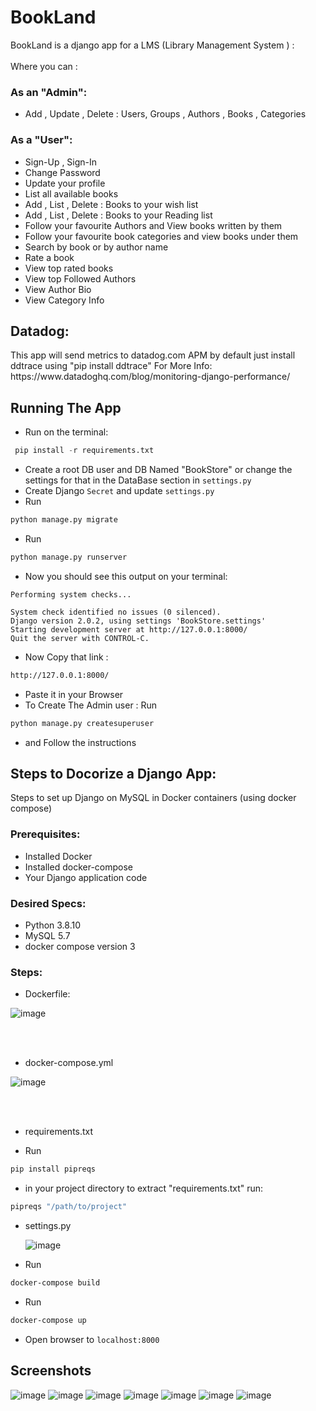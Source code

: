 # BookLand
BookLand is a django app for a LMS (Library Management System ) :<br /><br />
Where you can :

<h3>As an "Admin": </h3> 
<ul><li>Add , Update , Delete : Users, Groups , Authors , Books , Categories  </li>
</ul>
<h3>As a "User":</h3>
<ul><li>Sign-Up , Sign-In<br /></li>
<li>Change Password </li>
<li>Update your profile</li>
<li>List all available books </li>
<li>Add , List , Delete : Books to your wish list </li>
<li>Add , List , Delete : Books to your Reading list </li>
<li>Follow your favourite Authors and View books written by them </li> 
<li>Follow your favourite book categories and view books under them </li>
<li>Search by book or by author name </li>
<li>Rate a book </li>
<li>View top rated books</li>
<li>View top Followed Authors</li>
<li>View Author Bio</li>
<li>View Category Info</li></ul>

<h2>Datadog: </h2>
This app will send metrics to datadog.com APM by default just install ddtrace using "pip install ddtrace"
For More Info: https://www.datadoghq.com/blog/monitoring-django-performance/

<h2>Running The App</h2>

- Run on the terminal: 
```python
 pip install -r requirements.txt
``` 
- Create a root DB user and DB Named "BookStore" or change the settings for that in the DataBase section in ```settings.py ```
- Create Django ```Secret``` and update ```settings.py```
- Run 
```python
python manage.py migrate 
```
- Run
```python 
python manage.py runserver
```
- Now you should see this output on your terminal: 
``` 
Performing system checks...

System check identified no issues (0 silenced).
Django version 2.0.2, using settings 'BookStore.settings'
Starting development server at http://127.0.0.1:8000/
Quit the server with CONTROL-C. 
```
- Now Copy that link :
```sh
http://127.0.0.1:8000/ 
```
- Paste it in your Browser
- To Create The Admin user : Run 
```python
python manage.py createsuperuser
```
- and Follow the instructions 


<h2>Steps to Docorize a Django App: </h2>

Steps to set up Django on MySQL in Docker containers (using docker compose)

### Prerequisites:
- Installed Docker
- Installed docker-compose
- Your Django application code

### Desired Specs:
- Python 3.8.10 
- MySQL 5.7 
- docker compose version 3

### Steps:
- Dockerfile:
  
![image](https://user-images.githubusercontent.com/22475831/163283452-010ccb25-b93d-4b43-afe1-b3eb72ac998d.png)

<br /><br />

- docker-compose.yml

![image](https://user-images.githubusercontent.com/22475831/163283760-a9abe602-b41a-40c7-aeb9-31d40b6e90c5.png)

<br /><br />
  
- requirements.txt
  
- Run 
```python
pip install pipreqs
```
- in your project directory to extract "requirements.txt" run:
```python
pipreqs "/path/to/project" 
```     

- settings.py

  ![image](https://user-images.githubusercontent.com/22475831/163284435-fe9cf55d-39d5-49ee-b942-d16e0388f8a1.png)
  
- Run 
```sh
docker-compose build
```
- Run 
```sh
docker-compose up
```
- Open browser to ``` localhost:8000 ```
  
## Screenshots

![image](https://user-images.githubusercontent.com/22475831/162617770-d94f7358-05a9-42ba-8323-b31840fdb2e4.png)
![image](https://user-images.githubusercontent.com/22475831/162617855-58d7ed35-12c9-4915-a8e4-48a8d610b61a.png)
![image](https://user-images.githubusercontent.com/22475831/162617880-86931367-5fdb-40b1-84ac-7a10fc626f1d.png)
![image](https://user-images.githubusercontent.com/22475831/162617940-7c9fbc1a-3ce2-43cb-ba50-9bf9df9183d9.png)
![image](https://user-images.githubusercontent.com/22475831/162617971-cc61cfa3-2fb2-44d8-842c-720fa010a7b3.png)
![image](https://user-images.githubusercontent.com/22475831/162618025-e6f3523a-7b5f-4f88-9a7c-fdf35c8e38b7.png)
![image](https://user-images.githubusercontent.com/22475831/162618135-7b6311c9-b708-4c21-a542-2c5299dec982.png)
